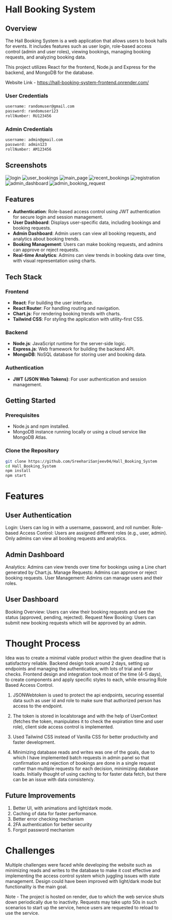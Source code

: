 # Hall Booking System

## Overview

The Hall Booking System is a web application that allows users to book halls for events. It includes features such as user login, role-based access control (admin and user roles), viewing bookings, managing booking requests, and analyzing booking data.

This project utilizes React for the frontend, Node.js and Express for the backend, and MongoDB for the database.

Website Link - https://hall-booking-system-frontend.onrender.com/

### User Credentials 
```bash
username: randomuser@gmail.com
password: randomuser123
rollNumber: RU123456
```

### Admin Credentials 
```bash
username: admin@gmail.com
password: admin123
rollNumber: AM123456
```

## Screenshots

![login](/screenshots/login.jpeg) ![user_bookings](/screenshots/user_bookings.jpeg) ![main_page](/screenshots/main_page.jpeg) ![recent_bookings](/screenshots/recent_bookings.jpeg) ![registration](/screenshots/registration.jpeg) ![admin_dashboard](/screenshots/admin_dashboard.jpeg) ![admin_booking_request](/screenshots/admin_booking_request.jpeg)
## Features

- **Authentication**: Role-based access control using JWT authentication for secure login and session management.
- **User Dashboard**: Displays user-specific data, including bookings and booking requests.
- **Admin Dashboard**: Admin users can view all booking requests, and analytics about booking trends.
- **Booking Management**: Users can make booking requests, and admins can approve or reject requests.
- **Real-time Analytics**: Admins can view trends in booking data over time, with visual representation using charts.

## Tech Stack

### Frontend
- **React**: For building the user interface.
- **React Router**: For handling routing and navigation.
- **Chart.js**: For rendering booking trends with charts.
- **Tailwind CSS**: For styling the application with utility-first CSS.

### Backend
- **Node.js**: JavaScript runtime for the server-side logic.
- **Express.js**: Web framework for building the backend API.
- **MongoDB**: NoSQL database for storing user and booking data.

### Authentication
- **JWT (JSON Web Tokens)**: For user authentication and session management.

## Getting Started

### Prerequisites

- Node.js and npm installed.
- MongoDB instance running locally or using a cloud service like MongoDB Atlas.

### Clone the Repository

```bash
git clone https://github.com/SreehariSanjeev04/Hall_Booking_System
cd Hall_Booking_System
npm install
npm start
```
# Features
## User Authentication
Login: Users can log in with a username, password, and roll number.
Role-based Access Control: Users are assigned different roles (e.g., user, admin). Only admins can view all booking requests and analytics.
## Admin Dashboard
Analytics: Admins can view trends over time for bookings using a Line chart generated by Chart.js.
Manage Requests: Admins can approve or reject booking requests.
User Management: Admins can manage users and their roles.

## User Dashboard
Booking Overview: Users can view their booking requests and see the status (approved, pending, rejected).
Request New Booking: Users can submit new booking requests which will be approved by an admin.

# Thought Process 
    
Idea was to create a minimal viable product within the given deadline that is satisfactory reliable. Backend design took around 2 days, setting up endpoints and managing the authentication, with lots of trial and error checks. Frontend design and integration took most of the time (4-5 days), to create components and apply specific styles to each, while ensuring Role Based Access Control. 
    
1) JSONWebtoken is used to protect the api endpoints, securing essential data such as user id and role to make sure that authorized person has access to the endpoint.

2) The token is stored in localstorage and with the help of UserContext (fetches the token, manipulates it to check the expiration time and user role), client side access control is implemented.

3) Used Tailwind CSS instead of Vanilla CSS for better productivity and faster development.

3) Minimizing database reads and writes was one of the goals, due to which I have implemented batch requests in admin panel so that confirmation and rejection of bookings are done in a single request rather than multiple requests for each decision, minimizing database loads. Initially thought of using caching to for faster data fetch, but there can be an issue with data consistency. 

## Future Improvements
        
1) Better UI, with animations and light/dark mode.
2) Caching of data for faster performance.
3) Better error checking mechanism
4) 2FA authentication for better security
5) Forgot password mechanism

# Challenges

Multiple challenges were faced while developing the website such as minimizing reads and writes to the database to make it cost effective and implementing the access control system which juggling issues with state management. Design could have been improved with light/dark mode but functionality is the main goal. 

Note - The project is hosted on render, due to which the web service shuts down periodically due to inactivity. Requests may take upto 50s in such scenarios to start up the service, hence users are requested to reload to use the service.